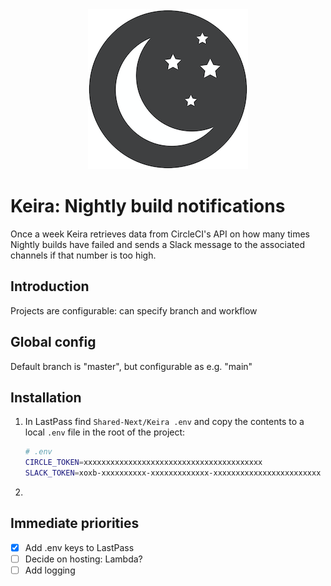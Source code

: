 <center><img src="assets/keira-logo.png"/></center>

# Keira: Nightly build notifications

Once a week Keira retrieves data from CircleCI's API on how many times Nightly builds have failed and sends a Slack message to the associated channels if that number is too high.

## Introduction

Projects are configurable: can specify branch and workflow

## Global config

Default branch is "master", but configurable as e.g. "main"

## Installation

1. In LastPass find `Shared-Next/Keira .env` and copy the contents to a local `.env` file in the root of the project:
    ```sh
    # .env
    CIRCLE_TOKEN=xxxxxxxxxxxxxxxxxxxxxxxxxxxxxxxxxxxxxxxx
    SLACK_TOKEN=xoxb-xxxxxxxxxx-xxxxxxxxxxxxx-xxxxxxxxxxxxxxxxxxxxxxxx
    ```
2. 

## Immediate priorities

- [x] Add .env keys to LastPass
- [ ] Decide on hosting: Lambda?
- [ ] Add logging